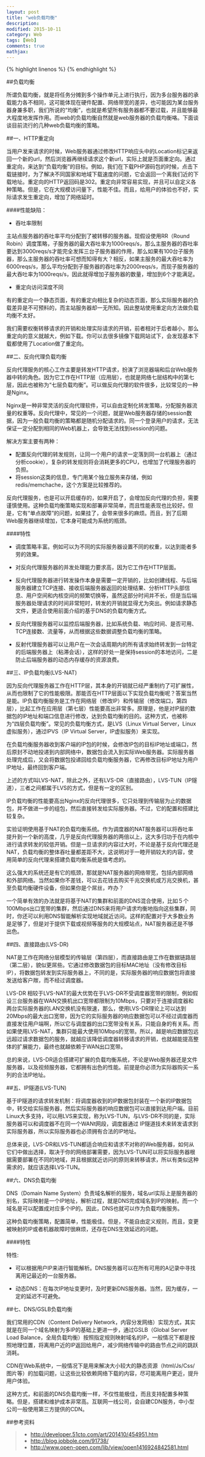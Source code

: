 ```yaml
---
layout: post
title: "web负载均衡"
description: 
modified: 2015-10-11
category: Web
tags: [Web]
comments: true
mathjax: 
---
```

{% highlight linenos %}
{% endhighlight %}

##负载均衡

所谓负载均衡，就是将任务分摊到多个操作单元上进行执行，因为多台服务器的承载能力各不相同，这可能体现在硬件配置、网络带宽的差异，也可能因为某台服务器身兼多职，我们所说的“均衡”，也就是希望所有服务器都不要过载，并且能够最大程度地发挥作用。而web的负载均衡自然就是web服务器的负载均衡咯。下面谈谈目前流行的几种web负载均衡的策略。

##一、HTTP重定向

当用户发来请求的时候，Web服务器通过修改HTTP响应头中的Location标记来返回一个新的url，然后浏览器再继续请求这个新url，实际上就是页面重定向。通过重定向，来达到“负载均衡”的目标。例如，我们在下载PHP源码包的时候，点击下载链接时，为了解决不同国家和地域下载速度的问题，它会返回一个离我们近的下载地址。重定向的HTTP返回码是302。重定向非常容易实现，并且可以自定义各种策略。但是，它在大规模访问量下，性能不佳。而且，给用户的体验也不好，实际请求发生重定向，增加了网络延时。

####性能缺陷：

* 吞吐率限制

主站点服务器的吞吐率平均分配到了被转移的服务器。现假设使用RR（Round Robin）调度策略，子服务器的最大吞吐率为1000reqs/s，那么主服务器的吞吐率要达到3000reqs/s才能完全发挥三台子服务器的作用，那么如果有100台子服务器，那么主服务器的吞吐率可想而知得有大？相反，如果主服务的最大吞吐率为6000reqs/s，那么平均分配到子服务器的吞吐率为2000reqs/s，而现子服务器的最大吞吐率为1000reqs/s，因此就得增加子服务器的数量，增加到6个才能满足。

 

* 重定向访问深度不同

有的重定向一个静态页面，有的重定向相比复杂的动态页面，那么实际服务器的负载差异是不可预料的，而主站服务器却一无所知。因此整站使用重定向方法做负载均衡不太好。

我们需要权衡转移请求的开销和处理实际请求的开销，前者相对于后者越小，那么重定向的意义就越大，例如下载。你可以去很多镜像下载网站试下，会发现基本下载都使用了Location做了重定向。

##二、反向代理负载均衡

反向代理服务的核心工作主要是转发HTTP请求，扮演了浏览器端和后台Web服务器中转的角色。因为它工作在HTTP层（应用层），也就是网络七层结构中的第七层，因此也被称为“七层负载均衡”。可以做反向代理的软件很多，比较常见的一种是Nginx。

Nginx是一种非常灵活的反向代理软件，可以自由定制化转发策略，分配服务器流量的权重等。反向代理中，常见的一个问题，就是Web服务器存储的session数据，因为一般负载均衡的策略都是随机分配请求的。同一个登录用户的请求，无法保证一定分配到相同的Web机器上，会导致无法找到session的问题。

解决方案主要有两种：

* 配置反向代理的转发规则，让同一个用户的请求一定落到同一台机器上（通过分析cookie），复杂的转发规则将会消耗更多的CPU，也增加了代理服务器的负担。
* 将session这类的信息，专门用某个独立服务来存储，例如redis/memchache，这个方案是比较推荐的。

反向代理服务，也是可以开启缓存的，如果开启了，会增加反向代理的负担，需要谨慎使用。这种负载均衡策略实现和部署非常简单，而且性能表现也比较好。但是，它有“单点故障”的问题，如果挂了，会带来很多的麻烦。而且，到了后期Web服务器继续增加，它本身可能成为系统的瓶颈。

####特性

* 调度策略丰富。例如可以为不同的实际服务器设置不同的权重，以达到能者多劳的效果。

* 对反向代理服务器的并发处理能力要求高，因为它工作在HTTP层面。

* 反向代理服务器进行转发操作本身是需要一定开销的，比如创建线程、与后端服务器建立TCP连接、接收后端服务器返回的处理结果、分析HTTP头部信息、用户空间和内核空间的频繁切换等，虽然这部分时间并不长，但是当后端服务器处理请求的时间非常短时，转发的开销就显得尤为突出。例如请求静态文件，更适合使用前面介绍的基于DNS的负载均衡方式。

* 反向代理服务器可以监控后端服务器，比如系统负载、响应时间、是否可用、TCP连接数、流量等，从而根据这些数据调整负载均衡的策略。
* 反射代理服务器可以让用户在一次会话周期内的所有请求始终转发到一台特定的后端服务器上（粘滞会话），这样的好处一是保持session的本地访问，二是防止后端服务器的动态内存缓存的资源浪费。

##三、IP负载均衡(LVS-NAT)

因为反向代理服务器工作在HTTP层，其本身的开销就已经严重制约了可扩展性，从而也限制了它的性能极限。那能否在HTTP层面以下实现负载均衡呢？答案当然是能。IP负载均衡服务是工作在网络层（修改IP）和传输层（修改端口，第四层），比起工作在应用层（第七层）性能要高出非常多。原理是，他是对IP层的数据包的IP地址和端口信息进行修改，达到负载均衡的目的。这种方式，也被称为“四层负载均衡”。常见的负载均衡方式，是LVS（Linux Virtual Server，Linux虚拟服务），通过IPVS（IP Virtual Server，IP虚拟服务）来实现。

在负载均衡服务器收到客户端的IP包的时候，会修改IP包的目标IP地址或端口，然后原封不动地投递到内部网络中，数据包会流入到实际Web服务器。实际服务器处理完成后，又会将数据包投递回给负载均衡服务器，它再修改目标IP地址为用户IP地址，最终回到客户端。

上述的方式叫LVS-NAT，除此之外，还有LVS-DR（直接路由），LVS-TUN（IP隧道），三者之间都属于LVS的方式，但是有一定的区别。

IP负载均衡的性能要高出Nginx的反向代理很多，它只处理到传输层为止的数据包，并不做进一步的组包，然后直接转发给实际服务器。不过，它的配置和搭建比较复杂。

实验证明使用基于NAT的负载均衡系统。作为调度器的NAT服务器可以将吞吐率提升到一个新的高度，几乎是反向代理服务器的两倍以上，这大多归功于在内核中进行请求转发的较低开销。但是一旦请求的内容过大时，不论是基于反向代理还是NAT，负载均衡的整体吞吐量都差距不大，这说明对于一睦开销较大的内容，使用简单的反向代理来搭建负载均衡系统是值考虑的。

这么强大的系统还是有它的瓶颈，那就是NAT服务器的网络带宽，包括内部网络和外部网络。当然如果你不差钱，可以去花钱去购买千兆交换机或万兆交换机，甚至负载均衡硬件设备，但如果你是个屌丝，咋办？

一个简单有效的办法就是将基于NAT的集群和前面的DNS混合使用，比如５个100Mbps出口宽带的集群，然后通过DNS来将用户请求均衡地指向这些集群，同时，你还可以利用DNS智能解析实现地域就近访问。这样的配置对于大多数业务是足够了，但是对于提供下载或视频等服务的大规模站点，NAT服务器还是不够出色。

##四、直接路由(LVS-DR)

NAT是工作在网络分层模型的传输层（第四层），而直接路由是工作在数据链路层（第二层），貌似更屌些。它通过修改数据包的目标MAC地址（没有修改目标IP），将数据包转发到实际服务器上，不同的是，实际服务器的响应数据包将直接发送给客户羰，而不经过调度器。

LVS-DR 相较于LVS-NAT的最大优势在于LVS-DR不受调度器宽带的限制，例如假设三台服务器在WAN交换机出口宽带都限制为10Mbps，只要对于连接调度器和两台实际服务器的LAN交换机没有限速，那么，使用LVS-DR理论上可以达到20Mbps的最大出口宽带，因为它的实际服务器的响应数据包可以不经过调度器而直接发往用户端啊，所以它与调度器的出口宽带没有关系，只能自身的有关系。而如果使用LVS-NAT，集群只能最大使用10Mbps的宽带。所以，越是响应数据包远远超过请求数据包的服务，就越应该降低调度器转移请求的开销，也就越能提高整体的扩展能力，最终也就越依赖于WAN出口宽带。

总的来说，LVS-DR适合搭建可扩展的负载均衡系统，不论是Web服务器还是文件服务器，以及视频服务器，它都拥有出色的性能。前提是你必须为实际器购买一系列的合法IP地址。

##五、IP隧道(LVS-TUN)

基于IP隧道的请求转发机制：将调度器收到的IP数据包封装在一个新的IP数据包中，转交给实际服务器，然后实际服务器的响应数据包可以直接到达用户端。目前Linux大多支持，可以用LVS来实现，称为LVS-TUN，与LVS-DR不同的是，实际服务器可以和调度器不在同一个WANt网段，调度器通过 IP隧道技术来转发请求到实际服务器，所以实际服务器也必须拥有合法的IP地址。

总体来说，LVS-DR和LVS-TUN都适合响应和请求不对称的Web服务器，如何从它们中做出选择，取决于你的网络部署需要，因为LVS-TUN可以将实际服务器根据需要部署在不同的地域，并且根据就近访问的原则来转移请求，所以有类似这种需求的，就应该选择LVS-TUN。

##六、DNS负载均衡

DNS（Domain Name System）负责域名解析的服务，域名url实际上是服务器的别名，实际映射是一个IP地址，解析过程，就是DNS完成域名到IP的映射。而一个域名是可以配置成对应多个IP的。因此，DNS也就可以作为负载均衡服务。

这种负载均衡策略，配置简单，性能极佳。但是，不能自由定义规则，而且，变更被映射的IP或者机器故障时很麻烦，还存在DNS生效延迟的问题。

####特性

特性:

* 可以根据用户IP来进行智能解析。DNS服务器可以在所有可用的A记录中寻找离用记最近的一台服务器。

* 动态DNS：在每次IP地址变更时，及时更新DNS服务器。当然，因为缓存，一定的延迟不可避免。

##七、DNS/GSLB负载均衡

我们常用的CDN（Content Delivery Network，内容分发网络）实现方式，其实就是在同一个域名映射为多IP的基础上更进一步，通过GSLB（Global Server Load Balance，全局负载均衡）按照指定规则映射域名的IP。一般情况下都是按照地理位置，将离用户近的IP返回给用户，减少网络传输中的路由节点之间的跳跃消耗。

CDN在Web系统中，一般情况下是用来解决大小较大的静态资源（html/Js/Css/图片等）的加载问题，让这些比较依赖网络下载的内容，尽可能离用户更近，提升用户体验。

这种方式，和前面的DNS负载均衡一样，不仅性能极佳，而且支持配置多种策略。但是，搭建和维护成本非常高。互联网一线公司，会自建CDN服务，中小型公司一般使用第三方提供的CDN。


##参考资料

> * http://developer.51cto.com/art/201410/454951.htm
> * http://blog.jobbole.com/91738/
> * http://www.open-open.com/lib/view/open1416924842581.html